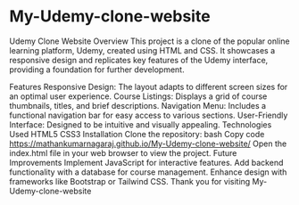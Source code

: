 # My-Udemy-clone-website

Udemy Clone Website
Overview
This project is a clone of the popular online learning platform, Udemy, created using HTML and CSS. It showcases a responsive design and replicates key features of the Udemy interface, providing a foundation for further development.

Features
Responsive Design: The layout adapts to different screen sizes for an optimal user experience.
Course Listings: Displays a grid of course thumbnails, titles, and brief descriptions.
Navigation Menu: Includes a functional navigation bar for easy access to various sections.
User-Friendly Interface: Designed to be intuitive and visually appealing.
Technologies Used
HTML5
CSS3
Installation
Clone the repository:
bash
Copy code
https://mathankumarnagaraj.github.io/My-Udemy-clone-website/
Open the index.html file in your web browser to view the project.
Future Improvements
Implement JavaScript for interactive features.
Add backend functionality with a database for course management.
Enhance design with frameworks like Bootstrap or Tailwind CSS.
Thank you for visiting My-Udemy-clone-website
